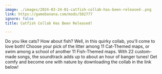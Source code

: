 ```yaml
---
image: ./images/2024-03-24-01-catfish-collab-has-been-released-.png
link: https://gamebanana.com/mods/502777
ignore: false
title: Catfish Collab Has Been Released!

---
```


Do you like cats? How about fish? Well, in this quirky collab, you'll come to love both! Choose your pick of the litter among 11 Cat-Themed maps, or swim among a school of another 11 Fish-Themed maps. With 22 custom-made songs, the soundtrack adds up to about an hour of banger tunes! Get comfy and become one with nature by downloading the collab in the link below!